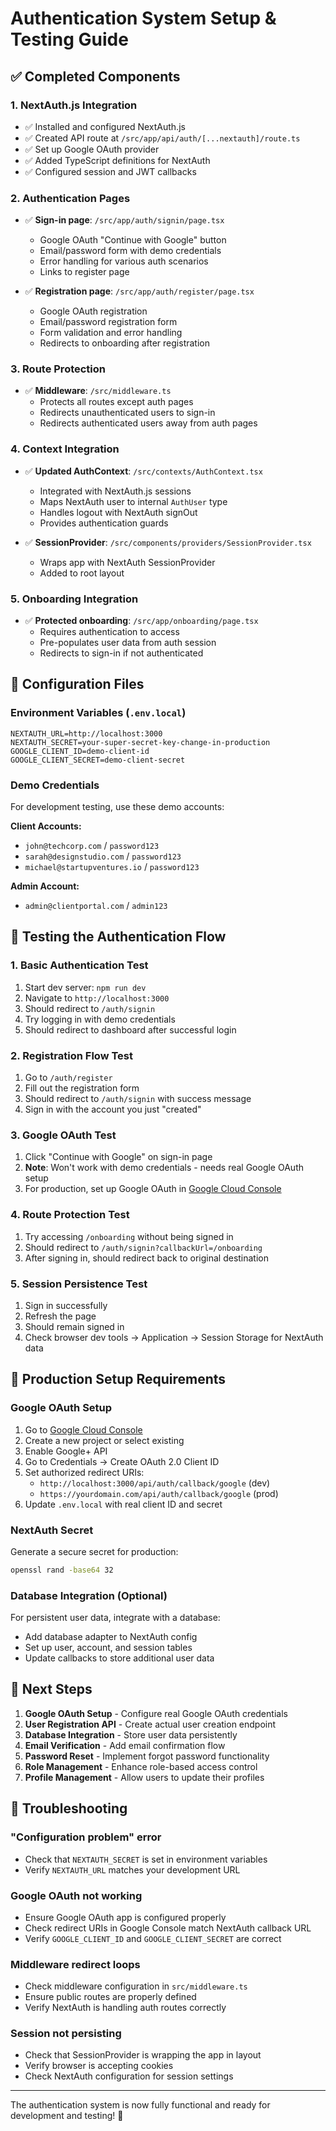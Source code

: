 # Authentication System Setup & Testing Guide

## ✅ Completed Components

### 1. NextAuth.js Integration
- ✅ Installed and configured NextAuth.js
- ✅ Created API route at `/src/app/api/auth/[...nextauth]/route.ts`
- ✅ Set up Google OAuth provider
- ✅ Added TypeScript definitions for NextAuth
- ✅ Configured session and JWT callbacks

### 2. Authentication Pages
- ✅ **Sign-in page**: `/src/app/auth/signin/page.tsx`
  - Google OAuth "Continue with Google" button
  - Email/password form with demo credentials
  - Error handling for various auth scenarios
  - Links to register page
  
- ✅ **Registration page**: `/src/app/auth/register/page.tsx`
  - Google OAuth registration
  - Email/password registration form
  - Form validation and error handling
  - Redirects to onboarding after registration

### 3. Route Protection
- ✅ **Middleware**: `/src/middleware.ts`
  - Protects all routes except auth pages
  - Redirects unauthenticated users to sign-in
  - Redirects authenticated users away from auth pages
  
### 4. Context Integration
- ✅ **Updated AuthContext**: `/src/contexts/AuthContext.tsx`
  - Integrated with NextAuth.js sessions
  - Maps NextAuth user to internal `AuthUser` type
  - Handles logout with NextAuth signOut
  - Provides authentication guards

- ✅ **SessionProvider**: `/src/components/providers/SessionProvider.tsx`
  - Wraps app with NextAuth SessionProvider
  - Added to root layout

### 5. Onboarding Integration
- ✅ **Protected onboarding**: `/src/app/onboarding/page.tsx`
  - Requires authentication to access
  - Pre-populates user data from auth session
  - Redirects to sign-in if not authenticated

## 🔧 Configuration Files

### Environment Variables (`.env.local`)
```env
NEXTAUTH_URL=http://localhost:3000
NEXTAUTH_SECRET=your-super-secret-key-change-in-production
GOOGLE_CLIENT_ID=demo-client-id
GOOGLE_CLIENT_SECRET=demo-client-secret
```

### Demo Credentials
For development testing, use these demo accounts:

**Client Accounts:**
- `john@techcorp.com` / `password123`
- `sarah@designstudio.com` / `password123`  
- `michael@startupventures.io` / `password123`

**Admin Account:**
- `admin@clientportal.com` / `admin123`

## 🚀 Testing the Authentication Flow

### 1. Basic Authentication Test
1. Start dev server: `npm run dev`
2. Navigate to `http://localhost:3000`
3. Should redirect to `/auth/signin`
4. Try logging in with demo credentials
5. Should redirect to dashboard after successful login

### 2. Registration Flow Test
1. Go to `/auth/register`
2. Fill out the registration form
3. Should redirect to `/auth/signin` with success message
4. Sign in with the account you just "created"

### 3. Google OAuth Test
1. Click "Continue with Google" on sign-in page
2. **Note**: Won't work with demo credentials - needs real Google OAuth setup
3. For production, set up Google OAuth in [Google Cloud Console](https://console.cloud.google.com)

### 4. Route Protection Test
1. Try accessing `/onboarding` without being signed in
2. Should redirect to `/auth/signin?callbackUrl=/onboarding`
3. After signing in, should redirect back to original destination

### 5. Session Persistence Test
1. Sign in successfully
2. Refresh the page
3. Should remain signed in
4. Check browser dev tools → Application → Session Storage for NextAuth data

## 🔧 Production Setup Requirements

### Google OAuth Setup
1. Go to [Google Cloud Console](https://console.cloud.google.com)
2. Create a new project or select existing
3. Enable Google+ API
4. Go to Credentials → Create OAuth 2.0 Client ID
5. Set authorized redirect URIs:
   - `http://localhost:3000/api/auth/callback/google` (dev)
   - `https://yourdomain.com/api/auth/callback/google` (prod)
6. Update `.env.local` with real client ID and secret

### NextAuth Secret
Generate a secure secret for production:
```bash
openssl rand -base64 32
```

### Database Integration (Optional)
For persistent user data, integrate with a database:
- Add database adapter to NextAuth config
- Set up user, account, and session tables
- Update callbacks to store additional user data

## 🎯 Next Steps

1. **Google OAuth Setup** - Configure real Google OAuth credentials
2. **User Registration API** - Create actual user creation endpoint
3. **Database Integration** - Store user data persistently
4. **Email Verification** - Add email confirmation flow
5. **Password Reset** - Implement forgot password functionality
6. **Role Management** - Enhance role-based access control
7. **Profile Management** - Allow users to update their profiles

## 🐛 Troubleshooting

### "Configuration problem" error
- Check that `NEXTAUTH_SECRET` is set in environment variables
- Verify `NEXTAUTH_URL` matches your development URL

### Google OAuth not working
- Ensure Google OAuth app is configured properly
- Check redirect URIs in Google Console match NextAuth callback URL
- Verify `GOOGLE_CLIENT_ID` and `GOOGLE_CLIENT_SECRET` are correct

### Middleware redirect loops  
- Check middleware configuration in `src/middleware.ts`
- Ensure public routes are properly defined
- Verify NextAuth is handling auth routes correctly

### Session not persisting
- Check that SessionProvider is wrapping the app in layout
- Verify browser is accepting cookies
- Check NextAuth configuration for session settings

---

The authentication system is now fully functional and ready for development and testing! 🎉
